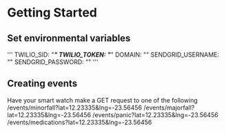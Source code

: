 # Getting Started
## Set environmental variables
'''
TWILIO_SID: "***"
TWILIO_TOKEN: "***"
DOMAIN: ""
SENDGRID_USERNAME: ""
SENDGRID_PASSWORD: ""
'''

## Creating events
Have your smart watch make a GET request to one of the following
/events/minorfall?lat=12.23335&lng=-23.56456
/events/majorfall?lat=12.23335&lng=-23.56456
/events/panic?lat=12.23335&lng=-23.56456
/events/medications?lat=12.23335&lng=-23.56456